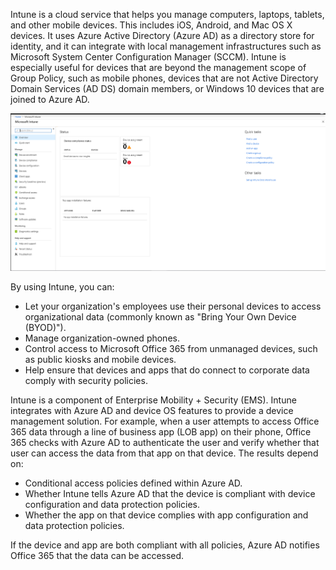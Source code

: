 Intune is a cloud service that helps you manage computers, laptops, tablets, and other mobile devices. This includes iOS, Android, and Mac OS X devices. It uses Azure Active Directory (Azure AD) as a directory store for identity, and it can integrate with local management infrastructures such as Microsoft System Center Configuration Manager (SCCM). Intune is especially useful for devices that are beyond the management scope of Group Policy, such as mobile phones, devices that are not Active Directory Domain Services (AD DS) domain members, or Windows 10 devices that are joined to Azure AD. 

![Intune console](../media/hi-res-Intune.png)

By using Intune, you can:
- Let your organization's employees use their personal devices to access organizational data (commonly known as "Bring Your Own Device (BYOD)").
- Manage organization-owned phones.
- Control access to Microsoft Office 365 from unmanaged devices, such as public kiosks and mobile devices.
- Help ensure that devices and apps that do connect to corporate data comply with security policies.

Intune is a component of Enterprise Mobility + Security (EMS). Intune integrates with Azure AD and device OS features to provide a device management solution. For example, when a user attempts to access Office 365 data through a line of business app (LOB app) on their phone, Office 365 checks with Azure AD to authenticate the user and verify whether that user can access the data from that app on that device. The results depend on: 
- Conditional access policies defined within Azure AD. 
- Whether Intune tells Azure AD that the device is compliant with device configuration and data protection policies.
- Whether the app on that device complies with app configuration and data protection policies. 

If the device and app are both compliant with all policies, Azure AD notifies Office 365 that the data can be accessed.